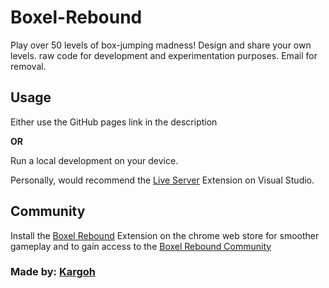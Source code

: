 # Boxel-Rebound
Play over 50 levels of box-jumping madness! Design and share your own levels. raw code for development and experimentation purposes. Email for removal.

## Usage
Either use the GitHub pages link in the description

**OR**

Run a local development on your device.

Personally, would recommend the [Live Server](https://marketplace.visualstudiocom/items?itemName=ritwickdey.LiveServer) Extension on Visual Studio.

## Community

Install the [Boxel Rebound](https://chrome.google.com/webstore/detail/boxel-rebound/iginnfkhmmfhlkagcmpgofnjhanpmklb) Extension on the chrome web store for smoother gameplay and to gain access to the [Boxel Rebound Community](chrome-extension://iginnfkhmmfhlkagcmpgofnjhanpmklb/www/index.html?browse=true&filter=recent)








### Made by: [Kargoh](https://www.youtube.com/kargoh)



